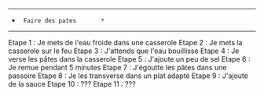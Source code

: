 ******************************
*      Faire des pates       *
******************************

Etape 1  : Je mets de l'eau froide dans une casserole
Etape 2  : Je mets la casserole sur le feu
Etape 3  : J'attends que l'eau bouillisse
Etape 4  : Je verse les pâtes dans la casserole
Etape 5  : J'ajoute un peu de sel
Etape 6  : Je remue pendant 5 minutes
Etape 7  : J'égoutte les pâtes dans une passoire
Etape 8  : Je les transverse dans un plat adapté
Etape 9  : J'ajoute de la sauce
Etape 10 : ???
Etape 11 : ???

